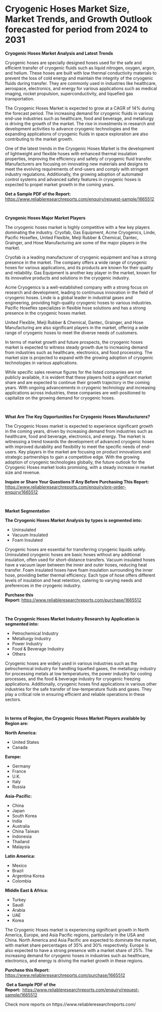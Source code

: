 <p><h1>Cryogenic Hoses Market Size, Market Trends, and Growth Outlook forecasted for period from 2024 to 2031</h1></p><p><strong>Cryogenic Hoses Market Analysis and Latest Trends</strong></p>
<p><p>Cryogenic hoses are specially designed hoses used for the safe and efficient transfer of cryogenic fluids such as liquid nitrogen, oxygen, argon, and helium. These hoses are built with low thermal conductivity materials to prevent the loss of cold energy and maintain the integrity of the cryogenic fluids during transfer. They are commonly used in industries like healthcare, aerospace, electronics, and energy for various applications such as medical imaging, rocket propulsion, superconductivity, and liquefied gas transportation.</p><p>The Cryogenic Hoses Market is expected to grow at a CAGR of 14% during the forecast period. The increasing demand for cryogenic fluids in various end-use industries such as healthcare, food and beverage, and metallurgy is driving the growth of the market. The rise in investments in research and development activities to advance cryogenic technologies and the expanding applications of cryogenic fluids in space exploration are also contributing to the market growth.</p><p>One of the latest trends in the Cryogenic Hoses Market is the development of lightweight and flexible hoses with enhanced thermal insulation properties, improving the efficiency and safety of cryogenic fluid transfer. Manufacturers are focusing on innovating new materials and designs to meet the evolving requirements of end-users and comply with stringent industry regulations. Additionally, the growing adoption of automated control systems and advanced safety features in cryogenic hoses is expected to propel market growth in the coming years.</p></p>
<p><strong>Get a Sample PDF of the Report:&nbsp;</strong> <a href="https://www.reliableresearchreports.com/enquiry/request-sample/1665512">https://www.reliableresearchreports.com/enquiry/request-sample/1665512</a></p>
<p>&nbsp;</p>
<p><strong>Cryogenic Hoses Major Market Players</strong></p>
<p><p>The cryogenic hoses market is highly competitive with a few key players dominating the industry. Cryofab, Gas Equipment, Acme Cryogenics, Linde, Pacific Hoseflex, United Flexible, Meiji Rubber & Chemical, Dantec, Grainger, and Hose Manufacturing are some of the major players in the market.</p><p>Cryofab is a leading manufacturer of cryogenic equipment and has a strong presence in the market. The company offers a wide range of cryogenic hoses for various applications, and its products are known for their quality and reliability. Gas Equipment is another key player in the market, known for its innovative products and solutions in the cryogenic industry.</p><p>Acme Cryogenics is a well-established company with a strong focus on research and development, leading to continuous innovation in the field of cryogenic hoses. Linde is a global leader in industrial gases and engineering, providing high-quality cryogenic hoses to various industries. Pacific Hoseflex specializes in flexible hose solutions and has a strong presence in the cryogenic hoses market.</p><p>United Flexible, Meiji Rubber & Chemical, Dantec, Grainger, and Hose Manufacturing are also significant players in the market, offering a wide range of cryogenic hoses to meet the diverse needs of customers.</p><p>In terms of market growth and future prospects, the cryogenic hoses market is expected to witness steady growth due to increasing demand from industries such as healthcare, electronics, and food processing. The market size is projected to expand with the growing adoption of cryogenic technologies in various applications.</p><p>While specific sales revenue figures for the listed companies are not publicly available, it is evident that these players hold a significant market share and are expected to continue their growth trajectory in the coming years. With ongoing advancements in cryogenic technology and increasing applications across industries, these companies are well-positioned to capitalize on the growing demand for cryogenic hoses.</p></p>
<p>&nbsp;</p>
<p><strong>What Are The Key Opportunities For Cryogenic Hoses Manufacturers?</strong></p>
<p><p>The Cryogenic Hoses market is expected to experience significant growth in the coming years, driven by increasing demand from industries such as healthcare, food and beverage, electronics, and energy. The market is witnessing a trend towards the development of advanced cryogenic hoses with improved durability and flexibility to meet the specific needs of end-users. Key players in the market are focusing on product innovations and strategic partnerships to gain a competitive edge. With the growing adoption of cryogenic technologies globally, the future outlook for the Cryogenic Hoses market looks promising, with a steady increase in market size and revenue.</p></p>
<p><strong>Inquire or Share Your Questions If Any Before Purchasing This Report:</strong> <a href="https://www.reliableresearchreports.com/enquiry/pre-order-enquiry/1665512">https://www.reliableresearchreports.com/enquiry/pre-order-enquiry/1665512</a></p>
<p>&nbsp;</p>
<p><strong>Market Segmentation</strong></p>
<p><strong>The Cryogenic Hoses Market Analysis by types is segmented into:</strong></p>
<p><ul><li>Uninsulated</li><li>Vacuum Insulated</li><li>Foam Insulated</li></ul></p>
<p><p>Cryogenic hoses are essential for transferring cryogenic liquids safely. Uninsulated cryogenic hoses are basic hoses without any additional insulation, often used for short-distance transfers. Vacuum insulated hoses have a vacuum layer between the inner and outer hoses, reducing heat transfer. Foam insulated hoses have foam insulation surrounding the inner hose, providing better thermal efficiency. Each type of hose offers different levels of insulation and heat retention, catering to varying needs and preferences in the cryogenic industry.</p></p>
<p><strong>Purchase this Report:&nbsp;</strong><a href="https://www.reliableresearchreports.com/purchase/1665512">https://www.reliableresearchreports.com/purchase/1665512</a></p>
<p>&nbsp;</p>
<p><strong>The Cryogenic Hoses Market Industry Research by Application is segmented into:</strong></p>
<p><ul><li>Petrochemical Industry</li><li>Metallurgy Industry</li><li>Power Industry</li><li>Food & Beverage Industry</li><li>Others</li></ul></p>
<p><p>Cryogenic hoses are widely used in various industries such as the petrochemical industry for handling liquefied gases, the metallurgy industry for processing metals at low temperatures, the power industry for cooling processes, and the food & beverage industry for cryogenic freezing applications. Additionally, cryogenic hoses find applications in various other industries for the safe transfer of low-temperature fluids and gases. They play a critical role in ensuring efficient and reliable operations in these sectors.</p></p>
<p>&nbsp;</p>
<p><strong>In terms of Region, the Cryogenic Hoses Market Players available by Region are:</strong></p>
<p>
    <p> <strong> North America: </strong>
        <ul>
            <li>United States</li>
            <li>Canada</li>
        </ul>
        </p> 
    <p> <strong> Europe: </strong>
        <ul>
            <li>Germany</li>
            <li>France</li>
            <li>U.K.</li>
            <li>Italy</li>
            <li>Russia</li>
        </ul>
        </p> 
    <p> <strong> Asia-Pacific: </strong>
        <ul>
            <li>China</li>
            <li>Japan</li>
            <li>South Korea</li>
            <li>India</li>
            <li>Australia</li>
            <li>China Taiwan</li>
            <li>Indonesia</li>
            <li>Thailand</li>
            <li>Malaysia</li>
        </ul>
        </p> 
    <p> <strong> Latin America: </strong>
        <ul>
            <li>Mexico</li>
            <li>Brazil</li>
            <li>Argentina Korea</li>
            <li>Colombia</li>
        </ul>
        </p> 
    <p> <strong> Middle East & Africa: </strong>
        <ul>
            <li>Turkey</li>
            <li>Saudi</li>
            <li>Arabia</li>
            <li>UAE</li>
            <li>Korea</li>
        </ul>
    </p>
    </p>
<p><p>The Cryogenic Hoses market is experiencing significant growth in North America, Europe, and Asia Pacific regions, particularly in the USA and China. North America and Asia Pacific are expected to dominate the market, with market share percentages of 35% and 30% respectively. Europe is also expected to have a strong presence with a market share of 25%. The increasing demand for cryogenic hoses in industries such as healthcare, electronics, and energy is driving the market growth in these regions.</p></p>
<p><strong>Purchase this Report: </strong><a href="https://www.reliableresearchreports.com/purchase/1665512">https://www.reliableresearchreports.com/purchase/1665512</a></p>
<p>&nbsp;<strong>Get a Sample PDF of the Report:&nbsp;&nbsp;</strong><a href="https://www.reliableresearchreports.com/enquiry/request-sample/1665512">https://www.reliableresearchreports.com/enquiry/request-sample/1665512</a></p>
<p><strong></strong></p>
<p>Check more reports on https://www.reliableresearchreports.com/</p>